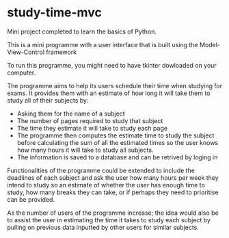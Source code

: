 # study-time-mvc

Mini project completed to learn the basics of Python.

This is a mini programme with a user interface that is built using the Model-View-Control framework

To run this programme, you might need to have tkinter dowloaded on your computer. 

The programme aims to help its users schedule their time when studying for exams. It provides them with an estimate of 
how long it will take them to study all of their subjects by:

- Asking them for the name of a subject
- The number of pages required to study that subject
- The time they estimate it will take to study each page
- The programme then computes the estimate time to study the subject before calculating the sum of all the estimated times 
so the user knows how many hours it will take to study all subjects.
- The information is saved to a database and can be retrived by loging in

Functionalities of the programme could be extended to include the deadlines of each subject and ask the user how many hours 
per week they intend to study so an estimate of whether the user has enough time to study, how many breaks they can take, or if perhaps 
they need to prioritise can be provided. 

As the number of users of the programme increase; the idea would also be to assist the user in estimating the time it takes to study each 
subject by pulling on previous data inputted by other users for similar subjects.
